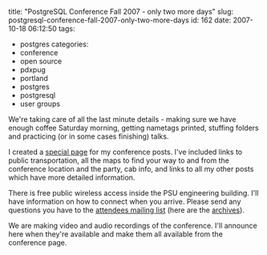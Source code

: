 title: "PostgreSQL Conference Fall 2007 - only two more days"
slug: postgresql-conference-fall-2007-only-two-more-days
id: 162
date: 2007-10-18 06:12:50
tags: 
- postgres
categories: 
- conference
- open source
- pdxpug
- portland
- postgres
- postgresql
- user groups

We're taking care of all the last minute details - making sure we have enough coffee Saturday morning, getting nametags printed, stuffing folders and practicing (or in some cases finishing) talks.  

I created a [special page](http://www.chesnok.com/daily/postgresql-conference-fall-2007/) for my conference posts. I've included links to public transportation, all the maps to find your way to and from the conference location and the party, cab info, and links to all my other posts which have more detailed information. 

There is free public wireless access inside the PSU engineering building.  I'll have information on how to connect when you arrive. Please send any questions you have to the [attendees mailing list](http://www.postgresqlconference.org/mailman/listinfo/attendees) (here are the [archives](http://www.postgresqlconference.org/pipermail/attendees/)). 

We are making video and audio recordings of the conference. I'll announce here when they're available and make them all available from the conference page.
